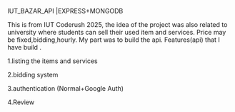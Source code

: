 IUT_BAZAR_API |EXPRESS+MONGODB


This is from IUT Coderush 2025, the idea of the project was also related to university where students can sell their used item and services. Price may be fixed,bidding,hourly. My part was to build the api. Features(api) that I have build .


1.listing the items and services

2.bidding system

3.authentication (Normal+Google Auth)

4.Review
